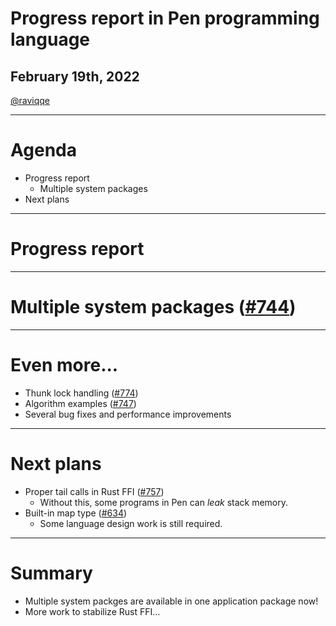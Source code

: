 # Progress report in Pen programming language

## February 19th, 2022

[@raviqqe](https://github.com/raviqqe)

---

# Agenda

- Progress report
  - Multiple system packages
- Next plans

---

# Progress report

---

# Multiple system packages ([#744](https://github.com/pen-lang/pen/pull/744))

---

# Even more...

- Thunk lock handling ([#774](https://github.com/pen-lang/pen/pull/774))
- Algorithm examples ([#747](https://github.com/pen-lang/pen/pull/747))
- Several bug fixes and performance improvements

---

# Next plans

- Proper tail calls in Rust FFI ([#757](https://github.com/pen-lang/pen/pull/757))
  - Without this, some programs in Pen can _leak_ stack memory.
- Built-in map type ([#634](https://github.com/pen-lang/pen/pull/634))
  - Some language design work is still required.

---

# Summary

- Multiple system packges are available in one application package now!
- More work to stabilize Rust FFI...
